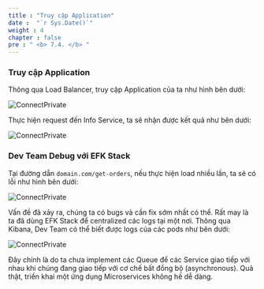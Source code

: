 ```yaml
---
title : "Truy cập Application"
date :  "`r Sys.Date()`" 
weight : 4
chapter : false
pre : " <b> 7.4. </b> "
---
```


### Truy cập Application

Thông qua Load Balancer, truy cập Application của ta như hình bên dưới:

![ConnectPrivate](/images/7-argocd-autodeploy/7.4-app-access/ArgoCD_Deploy5.png)

Thực hiện request đến Info Service, ta sẽ nhận được kết quả như bên dưới:

![ConnectPrivate](/images/7-argocd-autodeploy/7.4-app-access/ArgoCD_Deploy6.png)

### Dev Team Debug với EFK Stack


Tại đường dẫn `domain.com/get-orders`, nếu thực hiện load nhiều lần, ta sẽ có lỗi như hình bên dưới:

![ConnectPrivate](/images/7-argocd-autodeploy/7.4-app-access/ArgoCD_Deploy7.png)

Vấn đề đã xảy ra, chúng ta có bugs và cần fix sớm nhất có thể. Rất may là ta đã dùng EFK Stack để centralized các logs tại một nơi. Thông qua Kibana, Dev Team có thể biết được logs của các pods như bên dưới:

![ConnectPrivate](/images/7-argocd-autodeploy/7.4-app-access/ArgoCD_Deploy8.png)

Đây chính là do ta chưa implement các Queue để các Service giao tiếp với nhau khi chúng đang giao tiếp với cơ chế bất đồng bộ (asynchronous). Quả thật, triển khai một ứng dụng Microservices không hề dễ dàng.